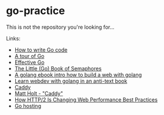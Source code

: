 go-practice
===========

This is not the repository you're looking for...

Links:

- [How to write Go code](https://golang.org/doc/code.html)
- [A tour of Go](https://tour.golang.org/welcome/1)
- [Effective Go](https://golang.org/doc/effective_go.html)
- [The Little (Go) Book of Semaphores](https://blog.ksub.org/bytes/2015/10/11/the-little-go-book-of-semaphores/)
- [A golang ebook intro how to build a web with golang](https://github.com/astaxie/build-web-application-with-golang)
- [Learn webdev with golang in an anti-text book](https://thewhitetulip.gitbooks.io/webapp-with-golang-anti-textbook/content/content/0.0install.html)
- [Caddy](https://caddyserver.com/)
- [Matt Holt - "Caddy"](https://www.youtube.com/watch?v=ZyVA9tuif4s)
- [How HTTP/2 Is Changing Web Performance Best Practices](https://blog.newrelic.com/2016/02/09/http2-best-practices-web-performance/)
- [Go hosting](http://www.golang-cloud.com/en)
